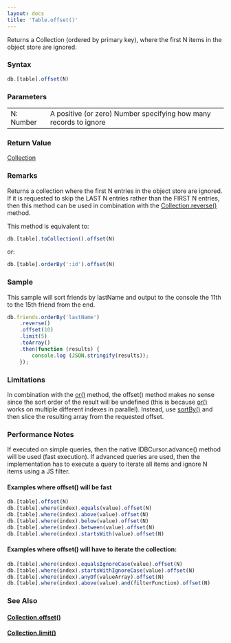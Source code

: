```yaml
---
layout: docs
title: 'Table.offset()'
---
```


Returns a Collection (ordered by primary key), where the first N items in the object store are ignored.

### Syntax

```javascript
db.[table].offset(N)
```

### Parameters

<table>
<tr><td>N: Number</td><td>A positive (or zero) Number specifying how many records to ignore</td></tr>
</table>

### Return Value

[Collection](/docs/Collection/Collection)

### Remarks

Returns a collection where the first N entries in the object store are ignored. If it is requested to skip the LAST N entries rather than the FIRST N entries, then this method can be used in combination with the [Collection.reverse()](/docs/Collection/Collection.reverse()) method.

This method is equivalent to:

```javascript
db.[table].toCollection().offset(N)
```

or:

```javascript
db.[table].orderBy(':id').offset(N)
```

### Sample

This sample will sort friends by lastName and output to the console the 11th to the 15th friend from the end.

```javascript
db.friends.orderBy('lastName')
    .reverse()
    .offset(10)
    .limit(5)
    .toArray()
    .then(function (results) {
        console.log (JSON.stringify(results));
    });
```

### Limitations

In combination with the [or()](/docs/Collection/Collection.or()) method, the offset() method makes no sense since the sort order of the result will be undefined (this is because [or()](/docs/Collection/Collection.or()) works on multiple different indexes in parallel). Instead, use [sortBy()](/docs/Collection/Collection.sortBy()) and then slice the resulting array from the requested offset.

### Performance Notes

If executed on simple queries, then the native IDBCursor.advance() method will be used (fast execution). If advanced queries are used, then the implementation has to execute a query to iterate all items and ignore N items using a JS filter.

#### Examples where offset() will be fast

```javascript
db.[table].offset(N)
db.[table].where(index).equals(value).offset(N)
db.[table].where(index).above(value).offset(N)
db.[table].where(index).below(value).offset(N)
db.[table].where(index).between(value).offset(N)
db.[table].where(index).startsWith(value).offset(N)
```

#### Examples where offset() will have to iterate the collection:

```javascript
db.[table].where(index).equalsIgnoreCase(value).offset(N)
db.[table].where(index).startsWithIgnoreCase(value).offset(N)
db.[table].where(index).anyOf(valueArray).offset(N)
db.[table].where(index).above(value).and(filterFunction).offset(N)
```

### See Also

#### [Collection.offset()](/docs/Collection/Collection.offset())

#### [Collection.limit()](/docs/Collection/Collection.limit())
